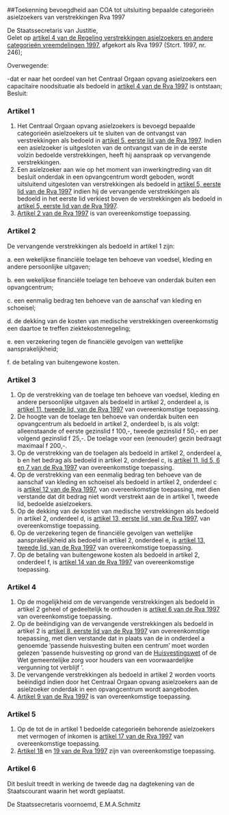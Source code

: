 <meta http-equiv='Content-Type' content='text/html; charset=utf-8' />

##Toekenning bevoegdheid aan COA tot uitsluiting bepaalde categorieën asielzoekers van verstrekkingen Rva 1997

De Staatssecretaris van Justitie,  
Gelet op [artikel 4 van de Regeling verstrekkingen asielzoekers en andere categorieën vreemdelingen 1997](../../../../../../../../../../../ministeriele-regeling/regeling/verstrekkingen/asielzoekers/en/andere/categorieën/vreemdelingen/etc/BWBR0009205/README.md), afgekort als Rva 1997 (Stcrt. 1997, nr. 246);

Overwegende:

-dat er naar het oordeel van het Centraal Orgaan opvang asielzoekers een capacitaire noodsituatie als bedoeld in [artikel 4 van de Rva 1997](../../../../../../../../../../../ministeriele-regeling/regeling/verstrekkingen/asielzoekers/en/andere/categorieën/vreemdelingen/etc/BWBR0009205/README.md) is ontstaan;
Besluit:    

### Artikel  1  

1.  Het Centraal Orgaan opvang asielzoekers is bevoegd bepaalde categorieën asielzoekers uit te sluiten van de ontvangst van verstrekkingen als bedoeld in [artikel 5, eerste lid van de Rva 1997](../../../../../../../../../../../ministeriele-regeling/regeling/verstrekkingen/asielzoekers/en/andere/categorieën/vreemdelingen/etc/BWBR0009205/README.md). Indien een asielzoeker is uitgesloten van de ontvangst van de in de eerste volzin bedoelde verstrekkingen, heeft hij aanspraak op vervangende verstrekkingen.   
2.  Een asielzoeker aan wie op het moment van inwerkingtreding van dit besluit onderdak in een opvangcentrum wordt geboden, wordt uitsluitend uitgesloten van verstrekkingen als bedoeld in [artikel 5, eerste lid van de Rva 1997](../../../../../../../../../../../ministeriele-regeling/regeling/verstrekkingen/asielzoekers/en/andere/categorieën/vreemdelingen/etc/BWBR0009205/README.md) indien hij de vervangende verstrekkingen als bedoeld in het eerste lid verkiest boven de verstrekkingen als bedoeld in [artikel 5, eerste lid van de Rva 1997](../../../../../../../../../../../ministeriele-regeling/regeling/verstrekkingen/asielzoekers/en/andere/categorieën/vreemdelingen/etc/BWBR0009205/README.md).   
3.  [Artikel 2 van de Rva 1997](../../../../../../../../../../../ministeriele-regeling/regeling/verstrekkingen/asielzoekers/en/andere/categorieën/vreemdelingen/etc/BWBR0009205/README.md) is van overeenkomstige toepassing.   

### Artikel  2  

De vervangende verstrekkingen als bedoeld in artikel 1 zijn: 

a. een wekelijkse financiële toelage ten behoeve van voedsel, kleding en andere persoonlijke uitgaven;  

b. een wekelijkse financiële toelage ten behoeve van onderdak buiten een opvangcentrum;  

c. een eenmalig bedrag ten behoeve van de aanschaf van kleding en schoeisel;  

d. de dekking van de kosten van medische verstrekkingen overeenkomstig een daartoe te treffen ziektekostenregeling;  

e. een verzekering tegen de financiële gevolgen van wettelijke aansprakelijkheid;  

f. de betaling van buitengewone kosten.    

### Artikel  3  

1.  Op de verstrekking van de toelage ten behoeve van voedsel, kleding en andere persoonlijke uitgaven als bedoeld in artikel 2, onderdeel a, is [artikel 11, tweede lid, van de Rva 1997](../../../../../../../../../../../ministeriele-regeling/regeling/verstrekkingen/asielzoekers/en/andere/categorieën/vreemdelingen/etc/BWBR0009205/README.md) van overeenkomstige toepassing.   
2.  De hoogte van de toelage ten behoeve van onderdak buiten een opvangcentrum als bedoeld in artikel 2, onderdeel b, is als volgt: alleenstaande of eerste gezinslid f 100,-, tweede gezinslid f 50,- en per volgend gezinslid f 25,-. De toelage voor een (eenouder) gezin bedraagt maximaal f 200,-.   
3.  Op de verstrekking van de toelagen als bedoeld in artikel 2, onderdeel a, b en het bedrag als bedoeld in artikel 2, onderdeel c, is [artikel 11, lid 5, 6 en 7 van de Rva 1997](../../../../../../../../../../../ministeriele-regeling/regeling/verstrekkingen/asielzoekers/en/andere/categorieën/vreemdelingen/etc/BWBR0009205/README.md) van overeenkomstige toepassing.   
4.  Op de verstrekking van een eenmalig bedrag ten behoeve van de aanschaf van kleding en schoeisel als bedoeld in artikel 2, onderdeel c is [artikel 12 van de Rva 1997](../../../../../../../../../../../ministeriele-regeling/regeling/verstrekkingen/asielzoekers/en/andere/categorieën/vreemdelingen/etc/BWBR0009205/README.md), van overeenkomstige toepassing, met dien verstande dat dit bedrag niet wordt verstrekt aan de in artikel 1, tweede lid, bedoelde asielzoekers.   
5.  Op de dekking van de kosten van medische verstrekkingen als bedoeld in artikel 2, onderdeel d, is [artikel 13, eerste lid, van de Rva 1997](../../../../../../../../../../../ministeriele-regeling/regeling/verstrekkingen/asielzoekers/en/andere/categorieën/vreemdelingen/etc/BWBR0009205/README.md), van overeenkomstige toepassing.   
6.  Op de verzekering tegen de financiële gevolgen van wettelijke aansprakelijkheid als bedoeld in artikel 2, onderdeel e, is [artikel 13, tweede lid, van de Rva 1997](../../../../../../../../../../../ministeriele-regeling/regeling/verstrekkingen/asielzoekers/en/andere/categorieën/vreemdelingen/etc/BWBR0009205/README.md) van overeenkomstige toepassing.   
7.  Op de betaling van buitengewone kosten als bedoeld in artikel 2, onderdeel f, is [artikel 14 van de Rva 1997](../../../../../../../../../../../ministeriele-regeling/regeling/verstrekkingen/asielzoekers/en/andere/categorieën/vreemdelingen/etc/BWBR0009205/README.md) van overeenkomstige toepassing.   

### Artikel  4  

1.  Op de mogelijkheid om de vervangende verstrekkingen als bedoeld in artikel 2 geheel of gedeeltelijk te onthouden is [artikel 6 van de Rva 1997](../../../../../../../../../../../ministeriele-regeling/regeling/verstrekkingen/asielzoekers/en/andere/categorieën/vreemdelingen/etc/BWBR0009205/README.md) van overeenkomstige toepassing.   
2.  Op de beëindiging van de vervangende verstrekkingen als bedoeld in artikel 2 is [artikel 8, eerste lid van de Rva 1997](../../../../../../../../../../../ministeriele-regeling/regeling/verstrekkingen/asielzoekers/en/andere/categorieën/vreemdelingen/etc/BWBR0009205/README.md) van overeenkomstige toepassing, met dien verstande dat in plaats van de in onderdeel a genoemde ’passende huisvesting buiten een centrum’ moet worden gelezen ’passende huisvesting op grond van de [Huisvestingswet](../../../../../../../../../../../wet/huisvestingswet/BWBR0005674/README.md) of de Wet gemeentelijke zorg voor houders van een voorwaardelijke vergunning tot verblijf ’.   
3.  De vervangende verstrekkingen als bedoeld in artikel 2 worden voorts beëindigd indien door het Centraal Orgaan opvang asielzoekers aan de asielzoeker onderdak in een opvangcentrum wordt aangeboden.   
4.  [Artikel 9 van de Rva 1997](../../../../../../../../../../../ministeriele-regeling/regeling/verstrekkingen/asielzoekers/en/andere/categorieën/vreemdelingen/etc/BWBR0009205/README.md) is van overeenkomstige toepassing.   

### Artikel  5  

1.  Op de tot de in artikel 1 bedoelde categorieën behorende asielzoekers met vermogen of inkomen is [artikel 17 van de Rva 1997](../../../../../../../../../../../ministeriele-regeling/regeling/verstrekkingen/asielzoekers/en/andere/categorieën/vreemdelingen/etc/BWBR0009205/README.md) van overeenkomstige toepassing.   
2.  [Artikel 18](../../../../../../../../../../../ministeriele-regeling/regeling/verstrekkingen/asielzoekers/en/andere/categorieën/vreemdelingen/etc/BWBR0009205/README.md) en [19 van de Rva 1997](../../../../../../../../../../../ministeriele-regeling/regeling/verstrekkingen/asielzoekers/en/andere/categorieën/vreemdelingen/etc/BWBR0009205/README.md) zijn van overeenkomstige toepassing.   

### Artikel  6  

Dit besluit treedt in werking de tweede dag na dagtekening van de Staatscourant waarin het wordt geplaatst.  

De 
Staatssecretaris voornoemd, 
E.M.A.Schmitz    
